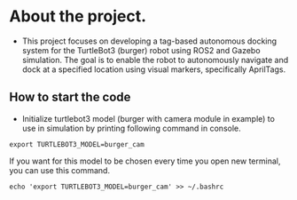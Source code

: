 # About the project.
- This project focuses on developing a tag-based autonomous docking system for the TurtleBot3
(burger) robot using ROS2 and Gazebo simulation. The goal is to enable the robot to autonomously navigate and
dock at a specified location using visual markers, specifically AprilTags.

## How to start the code
- Initialize turtlebot3 model (burger with camera module in example) to use in simulation by printing following command in console.

`export TURTLEBOT3_MODEL=burger_cam`

 If you want for this model to be chosen every time you open new terminal, you can use this command.

 `echo 'export TURTLEBOT3_MODEL=burger_cam' >> ~/.bashrc`
